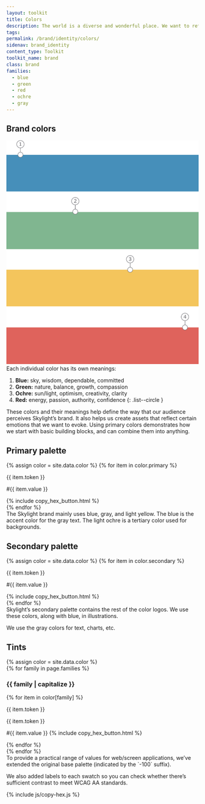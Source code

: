 ```yaml
---
layout: toolkit
title: Colors
description: The world is a diverse and wonderful place. We want to reflect that in how we work, whom we work with, and the colors we use — that’s why we’ve developed a bright and beautiful palette.
tags:
permalink: /brand/identity/colors/
sidenav: brand_identity
content_type: Toolkit
toolkit_name: brand
class: brand
families:
  - blue
  - green
  - red
  - ochre
  - gray
---
```


<div class="brand__content-section grid">
  <h2 class="grid__heading">Brand colors</h2>
  <div class="grid__image section__container p-5">
    <img class="" src="/img/brand/identity/colors/brand-colors.svg" alt="Skylight color palette brand colors">
  </div>
  <div class="grid__content" markdown="1">
Each individual color has its own meanings:

1. **Blue:** sky, wisdom, dependable, committed
2. **Green:** nature, balance, growth, compassion
3. **Ochre:** sun/light, optimism, creativity, clarity
4. **Red:** energy, passion, authority, confidence
{: .list--circle }

These colors and their meanings help define the way that our audience perceives Skylight’s brand. It also helps us create assets that reflect certain emotions that we want to evoke. Using primary colors demonstrates how we start with basic building blocks, and can combine them into anything.
  </div>
</div>

<div class="brand__content-section grid">
  <h2 class="grid__heading">Primary palette</h2>
  <div class="grid__image section__img p-5">
    <div class="swatch__container brand-swatch row">
      {% assign color = site.data.color %}
      {% for item in color.primary %}
        <div class="swatch-group col-6 col-md-4">
          <div class="swatch bg-{{ item.token }}"></div>
          <p>{{ item.token }}</p>
          <p class='hex-val'>#{{ item.value }}</p>
          {% include copy_hex_button.html %}
        </div>
      {% endfor %}
    </div>
  </div>
  <div class="grid__content" markdown="1">
The Skylight brand mainly uses blue, gray, and light yellow. The blue is the accent color for the gray text. The light ochre is a tertiary color used for backgrounds.
  </div>
</div>

<div class="brand__content-section grid">
  <h2 class="grid__heading">Secondary palette</h2>
  <div class="grid__image section__img p-5">
    <div class="swatch__container brand-swatch row">
      {% assign color = site.data.color %}
      {% for item in color.secondary %}
        <div class="swatch-group col-6 col-md-4">
          <div class="swatch bg-{{ item.token }}"></div>
          <p>{{ item.token }}</p>
          <p class='hex-val'>#{{ item.value }}</p>
          {% include copy_hex_button.html %}
        </div>
      {% endfor %}
    </div>
  </div>
  <div class="grid__content" markdown="1">
Skylight’s secondary palette contains the rest of the color logos. We use these colors, along with blue, in illustrations.

We use the gray colors for text, charts, etc.
  </div>
</div>

<div class="brand__content-section grid">
  <h2 class="grid__heading">Tints</h2>
  <div class="grid__image section__img p-5">
    {% assign color = site.data.color %}
    <div class="row">
      {% for family in page.families %}
        <div class="swatch__col col-md-6">
          <h3>{{ family | capitalize }}</h3>
          {% for item in color[family] %}
            <div class="swatch__container swatch__container--vertical">
              <div class="swatch--content swatch--vertical bg-{{ item.token }}">
                <p>{{ item.token }}</p>
                <p>{{ item.token }}</p>
              </div>
              <p class="brand__hex">
                <span class='hex-val'>#{{ item.value }}</span>
                {% include copy_hex_button.html %}
              </p>
            </div>
          {% endfor %}
        </div>
      {% endfor %}
    </div>
  </div>
  <div class="grid__content" markdown="1">
To provide a practical range of values for web/screen applications, we’ve extended the original base palette (indicated by the `-100` suffix).

We also added labels to each swatch so you can check whether there’s sufficient contrast to meet WCAG AA standards.
  </div>
</div>

{% include js/copy-hex.js %}
